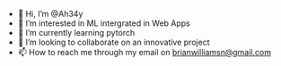 - 👋 Hi, I’m @Ah34y
- 👀 I’m interested in ML intergrated in Web Apps
- 🌱 I’m currently learning pytorch
- 💞️ I’m looking to collaborate on an innovative project
- 📫 How to reach me through my email on brianwilliamsn@gmail.com

<!---
Ah34y/Ah34y is a ✨ special ✨ repository because its `README.md` (this file) appears on your GitHub profile.
You can click the Preview link to take a look at your changes.
--->
